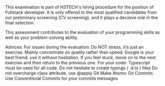 



This examination is part of HSTECH's hiring procedure for the position of Fullstack developer. It is only offered to the most qualified candidates from our preliminary screening (CV screening), and it plays a decisive role in the final selection.

This assessment contributes to the evaluation of your programming skills as well as your problem-solving ability.

Advices:
For issues during the evaluation:
Do NOT stress, it’s just an exercise.
Mainly concentrate on quality rather than speed.
Google is your best friend; use it without hesitation.
If you feel stuck, move on to the next exercise and then return to the previous one.
For your code:
Typescript must be used for all code.
Do not hesitate to create typings ( .d.ts ) files
Do not overcharge class attribute, use @apply 
Git
Make Atomic Git Commits
Use Conventional Commits for your commits messages
